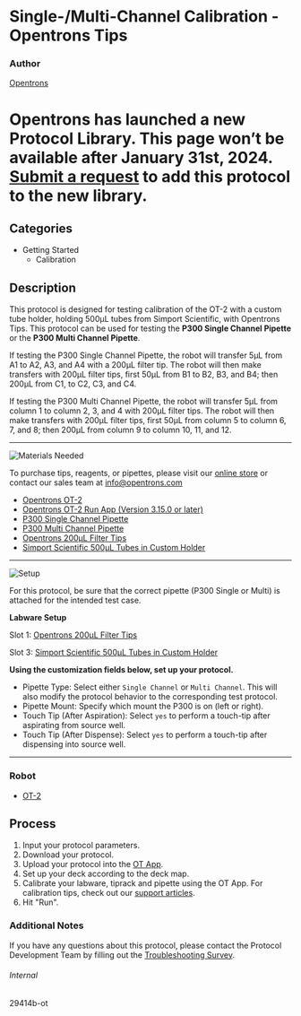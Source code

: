 # Single-/Multi-Channel Calibration - Opentrons Tips

### Author
[Opentrons](https://opentrons.com/)


# Opentrons has launched a new Protocol Library. This page won’t be available after January 31st, 2024. [Submit a request](https://docs.google.com/forms/d/e/1FAIpQLSdYYp9QCKow4nn0KlCVsMS3HX0eJ0N9O7-erajKvcpT0lWbSg/viewform) to add this protocol to the new library.

## Categories
* Getting Started
	* Calibration


## Description
This protocol is designed for testing calibration of the OT-2 with a custom tube holder, holding 500µL tubes from Simport Scientific, with Opentrons Tips. This protocol can be used for testing the **P300 Single Channel Pipette** or the **P300 Multi Channel Pipette**.

If testing the P300 Single Channel Pipette, the robot will transfer 5µL from A1 to A2, A3, and A4 with a 200µL filter tip. The robot will then make transfers with 200µL filter tips, first 50µL from B1 to B2, B3, and B4; then 200µL from C1, to C2, C3, and C4.

If testing the P300 Multi Channel Pipette, the robot will transfer 5µL from column 1 to column 2, 3, and 4 with 200µL filter tips. The robot will then make transfers with 200µL filter tips, first 50µL from column 5 to column 6, 7, and 8; then 200µL from column 9 to column 10, 11, and 12.

---
![Materials Needed](https://s3.amazonaws.com/opentrons-protocol-library-website/custom-README-images/001-General+Headings/materials.png)

To purchase tips, reagents, or pipettes, please visit our [online store](https://shop.opentrons.com/) or contact our sales team at [info@opentrons.com](mailto:info@opentrons.com)

* [Opentrons OT-2](https://shop.opentrons.com/collections/ot-2-robot/products/ot-2)
* [Opentrons OT-2 Run App (Version 3.15.0 or later)](https://opentrons.com/ot-app/)
* [P300 Single Channel Pipette](https://shop.opentrons.com/collections/ot-2-robot/products/single-channel-electronic-pipette)
* [P300 Multi Channel Pipette](https://shop.opentrons.com/collections/ot-2-robot/products/8-channel-electronic-pipette)
* [Opentrons 200µL Filter Tips](https://shop.opentrons.com/collections/opentrons-tips/products/opentrons-200ul-filter-tips)
* [Simport Scientific 500µL Tubes in Custom Holder](http://www.simport.com/en/products/173-t100-1.html)



---
![Setup](https://s3.amazonaws.com/opentrons-protocol-library-website/custom-README-images/001-General+Headings/Setup.png)


For this protocol, be sure that the correct pipette (P300 Single or Multi) is attached for the intended test case.

**Labware Setup**

Slot 1: [Opentrons 200µL Filter Tips](https://shop.opentrons.com/collections/opentrons-tips/products/opentrons-200ul-filter-tips)

Slot 3: [Simport Scientific 500µL Tubes in Custom Holder](http://www.simport.com/en/products/173-t100-1.html)

**Using the customization fields below, set up your protocol.**
* Pipette Type: Select either `Single Channel` or `Multi Channel`. This will also modify the protocol behavior to the corresponding test protocol.
* Pipette Mount: Specify which mount the P300 is on (left or right).
* Touch Tip (After Aspiration): Select `yes` to perform a touch-tip after aspirating from source well.
* Touch Tip (After Dispense): Select `yes` to perform a touch-tip after dispensing into source well.

---
### Robot
* [OT-2](https://opentrons.com/ot-2)

## Process

1. Input your protocol parameters.
2. Download your protocol.
3. Upload your protocol into the [OT App](https://opentrons.com/ot-app).
4. Set up your deck according to the deck map.
5. Calibrate your labware, tiprack and pipette using the OT App. For calibration tips, check out our [support articles](https://support.opentrons.com/en/collections/1559720-guide-for-getting-started-with-the-ot-2).
6. Hit "Run".

### Additional Notes
If you have any questions about this protocol, please contact the Protocol Development Team by filling out the [Troubleshooting Survey](https://protocol-troubleshooting.paperform.co/).

###### Internal
29414b-ot
